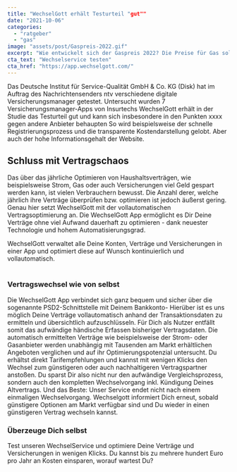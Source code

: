 ```yaml
---
title: "WechselGott erhält Testurteil "gut""
date: "2021-10-06"
categories: 
  - "ratgeber"
  - "gas"
image: "assets/post/Gaspreis-2022.gif"
excerpt: "Wie entwickelt sich der Gaspreis 2022? Die Preise für Gas sollen auch 2022 erneut steigen. Wir verraten Dir wie Du trotz steigender Gaspreise, Deine Kosten für Gas einfach senken kannst. Erfahre hier alles zum Thema Gaspreisentwicklung."
cta_text: "Wechselservice testen"
cta_href: "https://app.wechselgott.com/"
---
```


Das Deutsche Institut für Service-Qualität GmbH & Co. KG (Disk) hat im Auftrag des Nachrichtensenders ntv verschiedene digitale Versicherungsmanager getestet. Untersucht wurden 7 Versicherungsmanager-Apps von Insurtechs WechselGott erhält in der Studie das Testurteil gut und kann sich insbesondere in den Punkten xxxx gegen andere Anbieter behaupten
So wird beispielsweise der schnelle Registrierungsprozess und die transparente Kostendarstellung gelobt. Aber auch der hohe Informationsgehalt der Website.

## Schluss mit Vertragschaos

Das über das jährliche Optimieren von Haushaltsverträgen, wie beispielsweise Strom, Gas oder auch Versicherungen viel Geld gespart werden kann, ist vielen Verbrauchern bewusst. Die Anzahl derer, welche jährlich ihre Verträge überprüfen bzw. optimieren ist jedoch äußerst gering. Genau hier setzt WechselGott mit der vollautomatischen Vertragsoptimierung an. Die WechselGott App ermöglicht es Dir Deine Verträge ohne viel Aufwand dauerhaft zu optimieren - dank neuester Technologie und hohem Automatisierungsgrad.

WechselGott verwaltet alle Deine Konten, Verträge und Versicherungen in einer App und optimiert diese auf Wunsch kontinuierlich und vollautomatisch. 
<br>
 
### Vertragswechsel wie von selbst 
Die WechselGott App verbindet sich ganz bequem und sicher über die sogenannte PSD2-Schnittstelle mit Deinem Bankkonto- Hierüber ist es uns möglich Deine Verträge vollautomatisch anhand der Transaktionsdaten zu ermitteln und übersichtlich aufzuschlüsseln. Für Dich als Nutzer entfällt somit das aufwändige händische Erfassen bisheriger Vertragsdaten. Die automatisch ermittelten Verträge wie beispielsweise der Strom- oder Gasanbieter werden unabhängig mit Tausenden am Markt erhältlichen Angeboten verglichen und auf ihr Optimierungspotenzial untersucht. Du erhältst direkt Tarifempfehlungen und kannst mit wenigen Klicks den Wechsel zum günstigeren oder auch nachhaltigeren Vertragspartner anstoßen. Du sparst Dir also nicht nur den aufwändige Vergleichsprozess, sondern auch den kompletten Wechselvorgang inkl. Kündigung Deines Altvertrags. Und das Beste: Unser Service endet nicht nach einem einmaligen Wechselvorgang. Wechselgott informiert Dich erneut, sobald günstigere Optionen am Markt verfügbar sind und Du wieder in einen günstigeren Vertrag wechseln kannst.

### Überzeuge Dich selbst
Test unseren WechselService und optimiere Deine Verträge und Versicherungen in wenigen Klicks. Du kannst bis zu mehrere hundert Euro pro Jahr an Kosten einsparen, worauf wartest Du?
